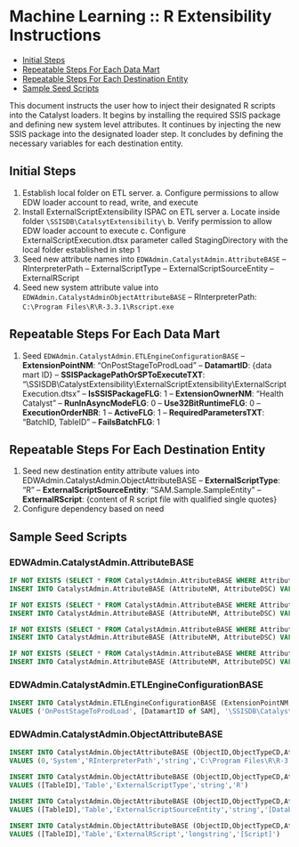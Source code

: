 # Machine Learning :: R Extensibility Instructions

- [Initial Steps](#initial-steps)
- [Repeatable Steps For Each Data Mart](repeatable-steps-for-each-data-mart)
- [Repeatable Steps For Each Destination Entity](repeatable-steps-for-each-destination-entity)
- [Sample Seed Scripts](sample-seed-scripts)
 
This document instructs the user how to inject their designated R scripts into the Catalyst loaders. It begins by installing the required SSIS package and defining new system level attributes. It continues by injecting the new SSIS package into the designated loader step. It concludes by defining the necessary variables for each destination entity.

## Initial Steps

1. Establish local folder on ETL server.
    a. Configure permissions to allow EDW loader account to read, write, and execute
2. Install ExternalScriptExtensibility ISPAC on ETL server
	a. Locate inside folder `\SSISDB\CatalsytExtensibility\`
	b. Verify permission to allow EDW loader account to execute
	c. Configure ExternalScriptExecution.dtsx parameter called StagingDirectory with the local folder established in step 1
3. Seed new attribute names into `EDWAdmin.CatalystAdmin.AttributeBASE`
	– RInterpreterPath
	– ExternalScriptType
	– ExternalScriptSourceEntity
	– ExternalRScript
4.	Seed new system attribute value into `EDWAdmin.CatalystAdminObjectAttributeBASE`
	– RInterpreterPath: `C:\Program Files\R\R-3.3.1\Rscript.exe`

## Repeatable Steps For Each Data Mart

1.	Seed `EDWAdmin.CatalystAdmin.ETLEngineConfigurationBASE`
	– **ExtensionPointNM**: “OnPostStageToProdLoad”
	– **DatamartID**: {data mart ID}
	– **SSISPackagePathOrSPToExecuteTXT**: “\SSISDB\CatalystExtensibility\ExternalScriptExtensibility\ExternalScriptExecution.dtsx”
	– **IsSSISPackageFLG**: 1
	– **ExtensionOwnerNM**: “Health Catalyst”
	– **RunInAsyncModeFLG**: 0
	– **Use32BitRuntimeFLG**: 0
	– **ExecutionOrderNBR**: 1
	– **ActiveFLG**: 1
	– **RequiredParametersTXT**: “BatchID, TableID”
	– **FailsBatchFLG**: 1

## Repeatable Steps For Each Destination Entity

1.  Seed new destination entity attribute values into EDWAdmin.CatalystAdmin.ObjectAttributeBASE
    – **ExternalScriptType**: “R”
    – **ExternalScriptSourceEntity**: “SAM.Sample.SampleEntity”
    – **ExternalRScript**: {content of R script file with qualified single quotes}
2.  Configure dependency based on need

## Sample Seed Scripts

### EDWAdmin.CatalystAdmin.AttributeBASE

```sql
IF NOT EXISTS (SELECT * FROM CatalystAdmin.AttributeBASE WHERE AttributeNM = 'RInterpreterPath')
INSERT INTO CatalystAdmin.AttributeBASE (AttributeNM, AttributeDSC) VALUES ('RInterpreterPath','Local path to RScript.exe')

IF NOT EXISTS (SELECT * FROM CatalystAdmin.AttributeBASE WHERE AttributeNM = 'ExternalScriptType')
INSERT INTO CatalystAdmin.AttributeBASE (AttributeNM, AttributeDSC) VALUES ('ExternalScriptType','Python or R')

IF NOT EXISTS (SELECT * FROM CatalystAdmin.AttributeBASE WHERE AttributeNM = 'ExternalScriptSourceEntity')
INSERT INTO CatalystAdmin.AttributeBASE (AttributeNM, AttributeDSC) VALUES ('ExternalScriptSourceEntity','Source entity from which to calculate predictions')

IF NOT EXISTS (SELECT * FROM CatalystAdmin.AttributeBASE WHERE AttributeNM = 'ExternalRScript')
INSERT INTO CatalystAdmin.AttributeBASE (AttributeNM, AttributeDSC) VALUES ('ExternalRScript','HCRTools script that contains HC functions')
```

### EDWAdmin.CatalystAdmin.ETLEngineConfigurationBASE

```sql
INSERT INTO CatalystAdmin.ETLEngineConfigurationBASE (ExtensionPointNM, DatamartID, SSISPackagePathOrSPToExecuteTXT, IsSSISPackageFLG, ExtensionOwnerNM, RunInAsynchModeFLG, Use32BitRuntimeFLG, ExecutionOrderNBR, ActiveFLG, RequiredParametersTXT, FailsBatchFLG)
VALUES ('OnPostStageToProdLoad', [DatamartID of SAM], '\SSISDB\CatalystExtensibility\ExternalScriptExtensibility\ExternalScriptExecution.dtsx', 1, 'Health Catalyst', 0, 0, 1, 1, 'BatchID, TableID', 1)
```

### EDWAdmin.CatalystAdmin.ObjectAttributeBASE
```sql
INSERT INTO CatalystAdmin.ObjectAttributeBASE (ObjectID,ObjectTypeCD,AttributeNM,AttributeTypeCD,AttributeValueTXT)
VALUES (0,'System','RInterpreterPath','string','C:\Program Files\R\R-3.3.1\bin\Rscript.exe')

INSERT INTO CatalystAdmin.ObjectAttributeBASE (ObjectID,ObjectTypeCD,AttributeNM,AttributeTypeCD,AttributeValueTXT)
VALUES ([TableID],'Table','ExternalScriptType','string','R')

INSERT INTO CatalystAdmin.ObjectAttributeBASE (ObjectID,ObjectTypeCD,AttributeNM,AttributeTypeCD,AttributeValueTXT)
VALUES ([TableID],'Table','ExternalScriptSourceEntity','string','[DatabaseNM.SchemaNM.ViewNM]')

INSERT INTO CatalystAdmin.ObjectAttributeBASE (ObjectID,ObjectTypeCD,AttributeNM,AttributeTypeCD,AttributeValueLongTXT)
VALUES ([TableID],'Table','ExternalRScript','longstring','[Script]')
```
